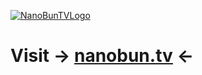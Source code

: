 [![NanoBunTVLogo](https://nanobun.tv/assets/img/SiteBanner.webp)](https://nanobun.tv)
# Visit -> <ins>[nanobun.tv](https://nanobun.tv)</ins> <-
